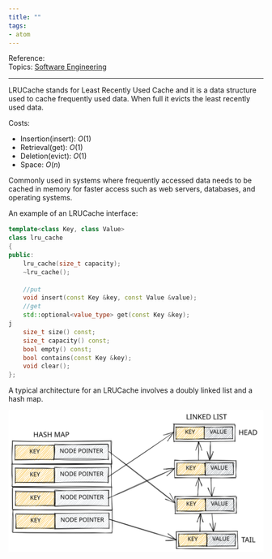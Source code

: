 ```yaml
---
title: ""
tags:
- atom
---
```

Reference:  
Topics: [Software Engineering](Topics/Software%20Engineering.md)  

---

LRUCache stands for Least Recently Used Cache and it is a data structure
used to cache frequently used data. When full it evicts the least recently
used data. 

Costs:
- Insertion(insert): $O(1)$
- Retrieval(get): $O(1)$
- Deletion(evict): $O(1)$
- Space: $O(n)$

Commonly used in systems where frequently accessed data needs to be
cached in memory for faster access such as web servers, databases, and
operating systems.

An example of an LRUCache interface:
```cpp
template<class Key, class Value>
class lru_cache
{
public:
    lru_cache(size_t capacity);
    ~lru_cache();

    //put
    void insert(const Key &key, const Value &value);
    //get
    std::optional<value_type> get(const Key &key);
j
    size_t size() const;
    size_t capacity() const;
    bool empty() const;
    bool contains(const Key &key);
    void clear();
};

```

A typical architecture for an LRUCache involves a doubly linked list and a
hash map.

![lrucache](attachments/lrucache.svg)